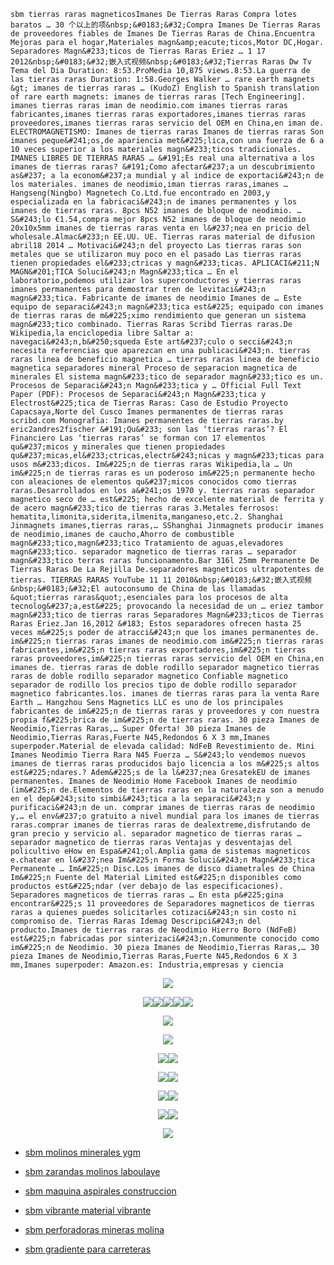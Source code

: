 
```
sbm tierras raras magneticosImanes De Tierras Raras Compra lotes baratos … 30 个以上的项&nbsp;&#0183;&#32;Compra Imanes De Tierras Raras de proveedores fiables de Imanes De Tierras Raras de China.Encuentra Mejoras para el hogar,Materiales magn&amp;eacute;ticos,Motor DC,Hogar. Separadores Magn&#233;ticos de Tierras Raras Eriez … 1 17 2012&nbsp;&#0183;&#32;嵌入式视频&nbsp;&#0183;&#32;Tierras Raras Dw Tv Tema del Dia Duration: 8:53.ProMedia 10,875 views.8:53.La guerra de las tierras raras Duration: 1:58.Georges Walker … rare earth magnets &gt; imanes de tierras raras … (KudoZ) English to Spanish translation of rare earth magnets: imanes de tierras raras [Tech Engineering]. imanes tierras raras iman de neodimio.com imanes tierras raras fabricantes,imanes tierras raras exportadores,imanes tierras raras proveedores,imanes tierras raras servicio del OEM en China,en iman de. ELECTROMAGNETISMO: Imanes de tierras raras Imanes de tierras raras Son imanes peque&#241;os,de apariencia met&#225;lica,con una fuerza de 6 a 10 veces superior a los materiales magn&#233;ticos tradicionales. IMANES LIBRES DE TIERRAS RARAS … &#191;Es real una alternativa a los imanes de tierras raras? &#191;Como afectar&#237;a un descubrimiento as&#237; a la econom&#237;a mundial y al indice de exportaci&#243;n de los materiales. imanes de neodimio,iman tierras raras,imanes … Hangseng(Ningbo) Magnetech Co.Ltd.fue encontrado en 2003,y especializada en la fabricaci&#243;n de imanes permanentes y los imanes de tierras raras. 8pcs N52 imanes de bloque de neodimio. … S&#243;lo €1.54,compra mejor 8pcs N52 imanes de bloque de neodimio 20x10x5mm imanes de tierras raras venta en l&#237;nea en pricio del wholesale.Almac&#233;n EE.UU. UE. Tierras raras material de difusion abril18 2014 … Motivaci&#243;n del proyecto Las tierras raras son metales que se utilizaron muy poco en el pasado Las tierras raras tienen propiedades el&#233;ctricas y magn&#233;ticas. APLICACI&#211;N MAGN&#201;TICA Soluci&#243;n Magn&#233;tica … En el laboratorio,podemos utilizar los superconductores y tierras raras imanes permanentes para demostrar tren de levitaci&#243;n magn&#233;tica. Fabricante de imanes de neodimio Imanes de … Este equipo de separaci&#243;n magn&#233;tica est&#225; equipado con imanes de tierras raras de m&#225;ximo rendimiento que generan un sistema magn&#233;tico combinado. Tierras Raras Scribd Tierras raras.De Wikipedia,la enciclopedia libre Saltar a: navegaci&#243;n,b&#250;squeda Este art&#237;culo o secci&#243;n necesita referencias que aparezcan en una publicaci&#243;n. tierras raras linea de beneficio magnetica … tierras raras linea de beneficio magnetica separadores mineral Proceso de separacion magnetica de minerales El sistema magn&#233;tico de separador magn&#233;tico es un. Procesos de Separaci&#243;n Magn&#233;tica y … Official Full Text Paper (PDF): Procesos de Separaci&#243;n Magn&#233;tica y Electrost&#225;tica de Tierras Raras: Caso de Estudio Proyecto Capacsaya,Norte del Cusco Imanes permanentes de tierras raras scribd.com Monografia: Imanes permanentes de tierras raras.by eric2andres2fischer &#191;Qu&#233; son las ‘tierras raras’? El Financiero Las ‘tierras raras’ se forman con 17 elementos qu&#237;micos y minerales que tienen propiedades qu&#237;micas,el&#233;ctricas,electr&#243;nicas y magn&#233;ticas para usos m&#233;dicos. Im&#225;n de tierras raras Wikipedia,la … Un im&#225;n de tierras raras es un poderoso im&#225;n permanente hecho con aleaciones de elementos qu&#237;micos conocidos como tierras raras.Desarrollados en los a&#241;os 1970 y. tierras raras separador magnetico seco de … est&#225; hecho de excelente material de ferrita y de acero magn&#233;tico de tierras raras 3.Metales ferrosos: hematita,limonita,siderita,ilmenita,manganeso,etc.2. Shanghai Jinmagnets imanes,tierras raras,… SShanghai Jinmagnets producir imanes de neodimio,imanes de caucho,Ahorro de combustible magn&#233;tico,magn&#233;tico Tratamiento de aguas,elevadores magn&#233;tico. separador magnetico de tierras raras … separador magn&#233;tico terras raras funcionamento.Bar 316l 25mm Permanente De Tierras Raras De La Rejilla De.separadores magneticos ultrapotentes de tierras. TIERRAS RARAS YouTube 11 11 2010&nbsp;&#0183;&#32;嵌入式视频&nbsp;&#0183;&#32;El autoconsumo de China de las llamadas &quot;tierras raras&quot;,esenciales para los procesos de alta tecnolog&#237;a,est&#225; provocando la necesidad de un … eriez tambor magn&#233;tico de tierras raras Separadores Magn&#233;ticos de Tierras Raras Eriez.Jan 16,2012 &#183; Estos separadores ofrecen hasta 25 veces m&#225;s poder de atracci&#243;n que los imanes permanentes de. im&#225;n tierras raras imanes de neodimio.com im&#225;n tierras raras fabricantes,im&#225;n tierras raras exportadores,im&#225;n tierras raras proveedores,im&#225;n tierras raras servicio del OEM en China,en imanes de. tierras raras de doble rodillo separador magnetico tierras raras de doble rodillo separador magnetico Confiable magnetico separador de rodillo los precios tipo de doble rodillo separador magnetico fabricantes.los. imanes de tierras raras para la venta Rare Earth … Hangzhou Sens Magnetics LLC es uno de los principales fabricantes de im&#225;n de tierras raras y proveedores y con nuestra propia f&#225;brica de im&#225;n de tierras raras. 30 pieza Imanes de Neodimio,Tierras Raras,… Super Oferta! 30 pieza Imanes de Neodimio,Tierras Raras,Fuerte N45,Redondos 6 X 3 mm,Imanes superpoder.Material de elevada calidad: NdFeB Revestimiento de. Mini Imanes Neodimio Tierra Rara N45 Fuerza … S&#243;lo vendemos nuevos imanes de tierras raras producidos bajo licencia a los m&#225;s altos est&#225;ndares.? Adem&#225;s de la l&#237;nea GresatekEU de imanes permanentes. Imanes de Neodimio Home Facebook Imanes de neodimio (im&#225;n de.Elementos de tierras raras en la naturaleza son a menudo en el dep&#243;sito simbi&#243;tica a la separaci&#243;n y purificaci&#243;n de un. comprar imanes de tierras raras de neodimio y,… el env&#237;o gratuito a nivel mundial para los imanes de tierras raras.comprar imanes de tierras raras de dealextreme,disfrutando de gran precio y servicio al. separador magnetico de tierras raras … separador magnetico de tierras raras Ventajas y desventajas del policultivo eHow en Espa&#241;ol.Amplia gama de sistemas magneticos e.chatear en l&#237;nea Im&#225;n Forma Soluci&#243;n Magn&#233;tica Permanente … Im&#225;n Disc.Los imanes de disco diametrales de China Im&#225;n Fuente del Material Limited est&#225;n disponibles como productos est&#225;ndar (ver debajo de las especificaciones). Separadores magneticos de tierras raras … En esta p&#225;gina encontrar&#225;s 11 proveedores de Separadores magneticos de tierras raras a quienes puedes solicitarles cotizaci&#243;n sin costo ni compromiso de. Tierras Raras Idemag Descripci&#243;n del producto.Imanes de tierras raras de Neodimio Hierro Boro (NdFeB) est&#225;n fabricadas por sinterizaci&#243;n.Comunmente conocido como im&#225;n de Neodimio. 30 pieza Imanes de Neodimio,Tierras Raras,… 30 pieza Imanes de Neodimio,Tierras Raras,Fuerte N45,Redondos 6 X 3 mm,Imanes superpoder: Amazon.es: Industria,empresas y ciencia 
```

<div align="center">

<a href="https://es-crusher.shibang-china.com/github&k=sbm+tierras+raras+magneticos"><img src="https://static.shibang-china.com/es/crusher/logo.jpg"></a>

<a href="https://es-crusher.shibang-china.com/github&k=sbm+tierras+raras+magneticos"><img src="https://static.shibang-china.com/es/crusher/index.jpg"></a><a href="https://es-crusher.shibang-china.com/material.htmlgithub&k=sbm+tierras+raras+magneticos"><img src="https://static.shibang-china.com/es/crusher/material.jpg"></a><a href="https://es-crusher.shibang-china.com/application.htmlgithub&k=sbm+tierras+raras+magneticos"><img src="https://static.shibang-china.com/es/crusher/application.jpg"></a><a href="https://es-crusher.shibang-china.com/aboutus.htmlgithub&k=sbm+tierras+raras+magneticos"><img src="https://static.shibang-china.com/es/crusher/aboutus.jpg"></a><a href="https://es-crusher.shibang-china.com/contact.htmlgithub&k=sbm+tierras+raras+magneticos"><img src="https://static.shibang-china.com/es/crusher/contact.jpg"></a>

<a href="https://es-crusher.shibang-china.com/github&k=sbm+tierras+raras+magneticos"><img src="https://static.shibang-china.com/es/crusher/banner.jpg"></a>

<a href="https://swt.shibang-china.com/github&k=sbm+tierras+raras+magneticos"><img src="https://static.shibang-china.com/es/crusher/text.jpg"></a>

<a href="https://swt.shibang-china.com/github&k=sbm+tierras+raras+magneticos"><img src="https://static.shibang-china.com/es/crusher/chat.jpg"></a><a href="https://es-crusher.shibang-china.com/contact.htmlgithub&k=sbm+tierras+raras+magneticos"><img src="https://static.shibang-china.com/es/crusher/message.jpg"></a>

<a href="https://es-crusher.shibang-china.com/products/pe.htmlgithub&k=sbm+tierras+raras+magneticos"><img src="https://static.shibang-china.com/es/crusher/pe.jpg"></a><a href="https://es-crusher.shibang-china.com/products/pf.htmlgithub&k=sbm+tierras+raras+magneticos"><img src="https://static.shibang-china.com/es/crusher/pf.jpg"></a>

<a href="https://es-crusher.shibang-china.com/products/hpt.htmlgithub&k=sbm+tierras+raras+magneticos"><img src="https://static.shibang-china.com/es/crusher/hpt.jpg"></a><a href="https://es-crusher.shibang-china.com/products/vsi.htmlgithub&k=sbm+tierras+raras+magneticos"><img src="https://static.shibang-china.com/es/crusher/vsi.jpg"></a>

<a href="https://es-crusher.shibang-china.com/products/klv.htmlgithub&k=sbm+tierras+raras+magneticos"><img src="https://static.shibang-china.com/es/crusher/klv.jpg"></a><a href="https://es-crusher.shibang-china.com/products/portable.htmlgithub&k=sbm+tierras+raras+magneticos"><img src="https://static.shibang-china.com/es/crusher/portable.jpg"></a>

<a href="https://swt.shibang-china.com/github&k=sbm+tierras+raras+magneticos"><img src="https://static.shibang-china.com/es/crusher/case.jpg"></a>

</div>


* [sbm molinos minerales ygm](sbm%20molinos%20minerales%20ygm.md)

* [sbm zarandas molinos laboulaye](sbm%20zarandas%20molinos%20laboulaye.md)

* [sbm maquina aspirales construccion](sbm%20maquina%20aspirales%20construccion.md)

* [sbm vibrante material vibrante](sbm%20vibrante%20material%20vibrante.md)

* [sbm perforadoras mineras molina](sbm%20perforadoras%20mineras%20molina.md)

* [sbm gradiente para carreteras](sbm%20gradiente%20para%20carreteras.md)